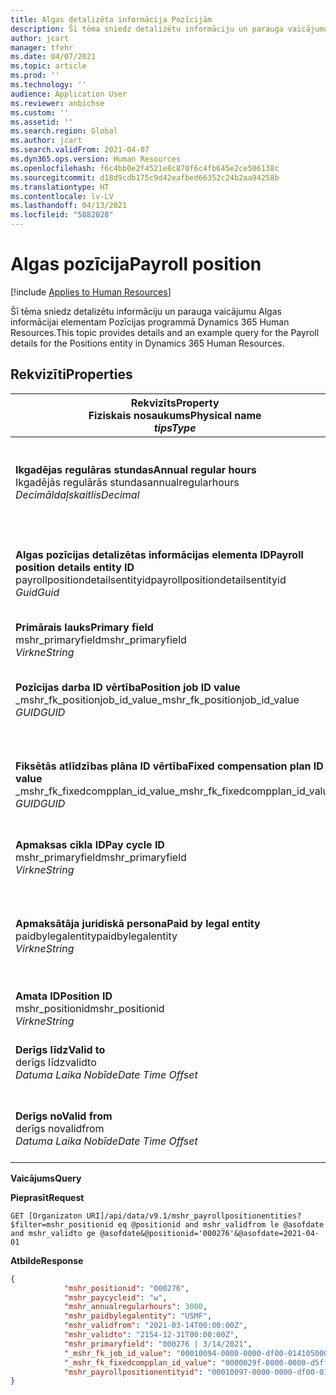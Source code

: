 ```yaml
---
title: Algas detalizēta informācija Pozīcijām
description: Šī tēma sniedz detalizētu informāciju un parauga vaicājumu Algas informācijai elementam Pozīcijas programmā Dynamics 365 Human Resources.
author: jcart
manager: tfehr
ms.date: 04/07/2021
ms.topic: article
ms.prod: ''
ms.technology: ''
audience: Application User
ms.reviewer: anbichse
ms.custom: ''
ms.assetid: ''
ms.search.region: Global
ms.author: jcart
ms.search.validFrom: 2021-04-07
ms.dyn365.ops.version: Human Resources
ms.openlocfilehash: f6c4bb0e2f4521e8c870f6c4fb645e2ce506138c
ms.sourcegitcommit: d18d9cdb175c9d42eafbed66352c24b2aa94258b
ms.translationtype: HT
ms.contentlocale: lv-LV
ms.lasthandoff: 04/13/2021
ms.locfileid: "5882028"
---
```

# <a name="payroll-position"></a><span data-ttu-id="bccbf-103">Algas pozīcija</span><span class="sxs-lookup"><span data-stu-id="bccbf-103">Payroll position</span></span>

[!include [Applies to Human Resources](../includes/applies-to-hr.md)]

<span data-ttu-id="bccbf-104">Šī tēma sniedz detalizētu informāciju un parauga vaicājumu Algas informācijai elementam Pozīcijas programmā Dynamics 365 Human Resources.</span><span class="sxs-lookup"><span data-stu-id="bccbf-104">This topic provides details and an example query for the Payroll details for the Positions entity in Dynamics 365 Human Resources.</span></span>

## <a name="properties"></a><span data-ttu-id="bccbf-105">Rekvizīti</span><span class="sxs-lookup"><span data-stu-id="bccbf-105">Properties</span></span>

| <span data-ttu-id="bccbf-106">Rekvizīts</span><span class="sxs-lookup"><span data-stu-id="bccbf-106">Property</span></span><br><span data-ttu-id="bccbf-107">**Fiziskais nosaukums**</span><span class="sxs-lookup"><span data-stu-id="bccbf-107">**Physical name**</span></span><br><span data-ttu-id="bccbf-108">**_tips_**</span><span class="sxs-lookup"><span data-stu-id="bccbf-108">**_Type_**</span></span> | <span data-ttu-id="bccbf-109">Izmantot</span><span class="sxs-lookup"><span data-stu-id="bccbf-109">Use</span></span> | <span data-ttu-id="bccbf-110">Apraksts</span><span class="sxs-lookup"><span data-stu-id="bccbf-110">Description</span></span> |
| --- | --- | --- |
| <span data-ttu-id="bccbf-111">**Ikgadējas regulāras stundas**</span><span class="sxs-lookup"><span data-stu-id="bccbf-111">**Annual regular hours**</span></span><br><span data-ttu-id="bccbf-112">Ikgadējās regulārās stundas</span><span class="sxs-lookup"><span data-stu-id="bccbf-112">annualregularhours</span></span><br><span data-ttu-id="bccbf-113">*Decimāldaļskaitlis*</span><span class="sxs-lookup"><span data-stu-id="bccbf-113">*Decimal*</span></span> | <span data-ttu-id="bccbf-114">Tikai lasāms</span><span class="sxs-lookup"><span data-stu-id="bccbf-114">Read-only</span></span><br><span data-ttu-id="bccbf-115">Obligāts</span><span class="sxs-lookup"><span data-stu-id="bccbf-115">Required</span></span> | <span data-ttu-id="bccbf-116">Ikgadējās regulārās stundas, kas definētas šajā pozīcijā.</span><span class="sxs-lookup"><span data-stu-id="bccbf-116">Annual regular hours defined on the position.</span></span>  |
| <span data-ttu-id="bccbf-117">**Algas pozīcijas detalizētas informācijas elementa ID**</span><span class="sxs-lookup"><span data-stu-id="bccbf-117">**Payroll position details entity ID**</span></span><br><span data-ttu-id="bccbf-118">payrollpositiondetailsentityid</span><span class="sxs-lookup"><span data-stu-id="bccbf-118">payrollpositiondetailsentityid</span></span><br><span data-ttu-id="bccbf-119">*Guid*</span><span class="sxs-lookup"><span data-stu-id="bccbf-119">*Guid*</span></span> | <span data-ttu-id="bccbf-120">Obligāts</span><span class="sxs-lookup"><span data-stu-id="bccbf-120">Required</span></span><br><span data-ttu-id="bccbf-121">Sistēmas ģenerēts.</span><span class="sxs-lookup"><span data-stu-id="bccbf-121">System generated.</span></span> | <span data-ttu-id="bccbf-122">Sistēmas ģenerēta GUID vērtība, lai unikāli identificētu pozīciju.</span><span class="sxs-lookup"><span data-stu-id="bccbf-122">A system-generated GUID value to uniquely identify the position.</span></span>  |
| <span data-ttu-id="bccbf-123">**Primārais lauks**</span><span class="sxs-lookup"><span data-stu-id="bccbf-123">**Primary field**</span></span><br><span data-ttu-id="bccbf-124">mshr_primaryfield</span><span class="sxs-lookup"><span data-stu-id="bccbf-124">mshr_primaryfield</span></span><br><span data-ttu-id="bccbf-125">*Virkne*</span><span class="sxs-lookup"><span data-stu-id="bccbf-125">*String*</span></span> | <span data-ttu-id="bccbf-126">Obligāts</span><span class="sxs-lookup"><span data-stu-id="bccbf-126">Required</span></span><br><span data-ttu-id="bccbf-127">Sistēmas ģenerēts</span><span class="sxs-lookup"><span data-stu-id="bccbf-127">System generated</span></span> |  |
| <span data-ttu-id="bccbf-128">**Pozīcijas darba ID vērtība**</span><span class="sxs-lookup"><span data-stu-id="bccbf-128">**Position job ID value**</span></span><br><span data-ttu-id="bccbf-129">_mshr_fk_positionjob_id_value</span><span class="sxs-lookup"><span data-stu-id="bccbf-129">_mshr_fk_positionjob_id_value</span></span><br><span data-ttu-id="bccbf-130">*GUID*</span><span class="sxs-lookup"><span data-stu-id="bccbf-130">*GUID*</span></span> | <span data-ttu-id="bccbf-131">Tikai lasāms</span><span class="sxs-lookup"><span data-stu-id="bccbf-131">Read-only</span></span><br><span data-ttu-id="bccbf-132">Obligāts</span><span class="sxs-lookup"><span data-stu-id="bccbf-132">Required</span></span><br><span data-ttu-id="bccbf-133">Ārējā atslēga:mshr_PayrollPositionJobEntity no mshr_payrollpositionjobentity</span><span class="sxs-lookup"><span data-stu-id="bccbf-133">Foreign key:mshr_PayrollPositionJobEntity of the mshr_payrollpositionjobentity</span></span> |<span data-ttu-id="bccbf-134">Darba ID, kas saistīts ar amatu.</span><span class="sxs-lookup"><span data-stu-id="bccbf-134">The ID of the job associated with the position.</span></span>|
| <span data-ttu-id="bccbf-135">**Fiksētās atlīdzības plāna ID vērtība**</span><span class="sxs-lookup"><span data-stu-id="bccbf-135">**Fixed compensation plan ID value**</span></span><br><span data-ttu-id="bccbf-136">_mshr_fk_fixedcompplan_id_value</span><span class="sxs-lookup"><span data-stu-id="bccbf-136">_mshr_fk_fixedcompplan_id_value</span></span><br><span data-ttu-id="bccbf-137">*GUID*</span><span class="sxs-lookup"><span data-stu-id="bccbf-137">*GUID*</span></span> | <span data-ttu-id="bccbf-138">Tikai lasāms</span><span class="sxs-lookup"><span data-stu-id="bccbf-138">Read-only</span></span><br><span data-ttu-id="bccbf-139">Obligāts</span><span class="sxs-lookup"><span data-stu-id="bccbf-139">Required</span></span><br><span data-ttu-id="bccbf-140">Ārējā atslēga: mshr_FixedCompPlan_id no mshr_payrollfixedcompensationplanentity</span><span class="sxs-lookup"><span data-stu-id="bccbf-140">Foreign key: mshr_FixedCompPlan_id of mshr_payrollfixedcompensationplanentity</span></span>  | <span data-ttu-id="bccbf-141">Fiksētās atlīdzības plāna ID, kas saistīts ar amatu.</span><span class="sxs-lookup"><span data-stu-id="bccbf-141">The ID of the fixed compensation plan associated with the position.</span></span> |
| <span data-ttu-id="bccbf-142">**Apmaksas cikla ID**</span><span class="sxs-lookup"><span data-stu-id="bccbf-142">**Pay cycle ID**</span></span><br><span data-ttu-id="bccbf-143">mshr_primaryfield</span><span class="sxs-lookup"><span data-stu-id="bccbf-143">mshr_primaryfield</span></span><br><span data-ttu-id="bccbf-144">*Virkne*</span><span class="sxs-lookup"><span data-stu-id="bccbf-144">*String*</span></span> | <span data-ttu-id="bccbf-145">Tikai lasāms</span><span class="sxs-lookup"><span data-stu-id="bccbf-145">Read-only</span></span><br><span data-ttu-id="bccbf-146">Obligāts</span><span class="sxs-lookup"><span data-stu-id="bccbf-146">Required</span></span> | <span data-ttu-id="bccbf-147">Pozīcijai definētais algas cikls.</span><span class="sxs-lookup"><span data-stu-id="bccbf-147">The pay cycle defined on the position.</span></span> |
| <span data-ttu-id="bccbf-148">**Apmaksātāja juridiskā persona**</span><span class="sxs-lookup"><span data-stu-id="bccbf-148">**Paid by legal entity**</span></span><br><span data-ttu-id="bccbf-149">paidbylegalentity</span><span class="sxs-lookup"><span data-stu-id="bccbf-149">paidbylegalentity</span></span><br><span data-ttu-id="bccbf-150">*Virkne*</span><span class="sxs-lookup"><span data-stu-id="bccbf-150">*String*</span></span> | <span data-ttu-id="bccbf-151">Tikai lasāms</span><span class="sxs-lookup"><span data-stu-id="bccbf-151">Read-only</span></span><br><span data-ttu-id="bccbf-152">Obligāts</span><span class="sxs-lookup"><span data-stu-id="bccbf-152">Required</span></span> | <span data-ttu-id="bccbf-153">Par maksājuma izsniegšanu atbildīgā pozīcijā definētā juridiskā persona.</span><span class="sxs-lookup"><span data-stu-id="bccbf-153">The legal entity defined on the positoin responsible for issuing payment.</span></span> |
| <span data-ttu-id="bccbf-154">**Amata ID**</span><span class="sxs-lookup"><span data-stu-id="bccbf-154">**Position ID**</span></span><br><span data-ttu-id="bccbf-155">mshr_positionid</span><span class="sxs-lookup"><span data-stu-id="bccbf-155">mshr_positionid</span></span><br><span data-ttu-id="bccbf-156">*Virkne*</span><span class="sxs-lookup"><span data-stu-id="bccbf-156">*String*</span></span> | <span data-ttu-id="bccbf-157">Tikai lasāms</span><span class="sxs-lookup"><span data-stu-id="bccbf-157">Read-only</span></span><br><span data-ttu-id="bccbf-158">Obligāts</span><span class="sxs-lookup"><span data-stu-id="bccbf-158">Required</span></span> | <span data-ttu-id="bccbf-159">Pozīcijas ID.</span><span class="sxs-lookup"><span data-stu-id="bccbf-159">The ID of the position.</span></span> |
| <span data-ttu-id="bccbf-160">**Derīgs līdz**</span><span class="sxs-lookup"><span data-stu-id="bccbf-160">**Valid to**</span></span><br><span data-ttu-id="bccbf-161">derīgs līdz</span><span class="sxs-lookup"><span data-stu-id="bccbf-161">validto</span></span><br><span data-ttu-id="bccbf-162">*Datuma Laika Nobīde*</span><span class="sxs-lookup"><span data-stu-id="bccbf-162">*Date Time Offset*</span></span> | <span data-ttu-id="bccbf-163">Tikai lasāms</span><span class="sxs-lookup"><span data-stu-id="bccbf-163">Read-only</span></span><br><span data-ttu-id="bccbf-164">Obligāts</span><span class="sxs-lookup"><span data-stu-id="bccbf-164">Required</span></span> |<span data-ttu-id="bccbf-165">Datums, no kura ir derīga pozīcijas informācija.</span><span class="sxs-lookup"><span data-stu-id="bccbf-165">The date the position details are valid from.</span></span>  |
| <span data-ttu-id="bccbf-166">**Derīgs no**</span><span class="sxs-lookup"><span data-stu-id="bccbf-166">**Valid from**</span></span><br><span data-ttu-id="bccbf-167">derīgs no</span><span class="sxs-lookup"><span data-stu-id="bccbf-167">validfrom</span></span><br><span data-ttu-id="bccbf-168">*Datuma Laika Nobīde*</span><span class="sxs-lookup"><span data-stu-id="bccbf-168">*Date Time Offset*</span></span> | <span data-ttu-id="bccbf-169">Tikai lasāms</span><span class="sxs-lookup"><span data-stu-id="bccbf-169">Read-only</span></span><br><span data-ttu-id="bccbf-170">Obligāts</span><span class="sxs-lookup"><span data-stu-id="bccbf-170">Required</span></span> |<span data-ttu-id="bccbf-171">Datums, līdz kuram ir derīga pozīcijas informācija.</span><span class="sxs-lookup"><span data-stu-id="bccbf-171">The date the position details are valid to.</span></span>  |

<span data-ttu-id="bccbf-172">**Vaicājums**</span><span class="sxs-lookup"><span data-stu-id="bccbf-172">**Query**</span></span>

<span data-ttu-id="bccbf-173">**Pieprasīt**</span><span class="sxs-lookup"><span data-stu-id="bccbf-173">**Request**</span></span>

```http
GET [Organizaton URI]/api/data/v9.1/mshr_payrollpositionentities?$filter=mshr_positionid eq @positionid and mshr_validfrom le @asofdate and mshr_validto ge @asofdate&@positionid='000276'&@asofdate=2021-04-01
```

<span data-ttu-id="bccbf-174">**Atbilde**</span><span class="sxs-lookup"><span data-stu-id="bccbf-174">**Response**</span></span>

```json
{
            "mshr_positionid": "000276",
            "mshr_paycycleid": "w",
            "mshr_annualregularhours": 3000,
            "mshr_paidbylegalentity": "USMF",
            "mshr_validfrom": "2021-03-14T00:00:00Z",
            "mshr_validto": "2154-12-31T00:00:00Z",
            "mshr_primaryfield": "000276 | 3/14/2021",
            "_mshr_fk_job_id_value": "00010094-0000-0000-df00-014105000000",
            "_mshr_fk_fixedcompplan_id_value": "0000029f-0000-0000-d5ff-004105000000",
            "mshr_payrollpositionentityid": "00010097-0000-0000-df00-014105000000"
}
```
